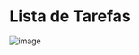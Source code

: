 # Lista de Tarefas
![image](https://github.com/user-attachments/assets/c825d6f0-d3ad-4857-a509-1e499c470105)
